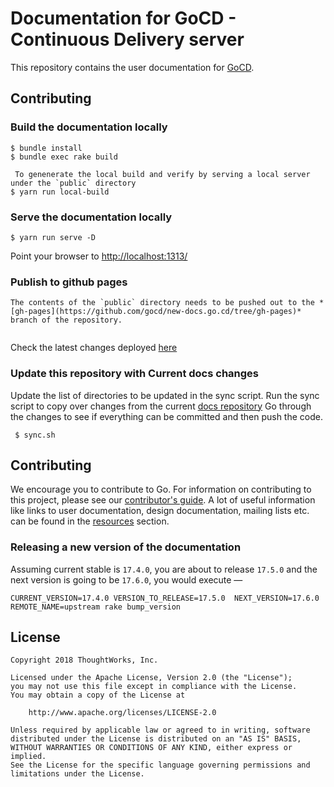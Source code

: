 # Documentation for GoCD - Continuous Delivery server

This repository contains the user documentation for [GoCD](https://www.gocd.org/).

## Contributing

### Build the documentation locally

```
$ bundle install
$ bundle exec rake build

 To genenerate the local build and verify by serving a local server under the `public` directory
$ yarn run local-build 
```

### Serve the documentation locally

```
$ yarn run serve -D
```

Point your browser to [http://localhost:1313/](http://localhost:1313/)

### Publish to github pages
```
The contents of the `public` directory needs to be pushed out to the *[gh-pages](https://github.com/gocd/new-docs.go.cd/tree/gh-pages)* branch of the repository.


```
Check the latest changes deployed [here](https://gocd-private.github.io/docs.gocd.org/)

### Update this repository with Current docs changes

Update the list of directories to be updated in the sync script.
Run the sync script to copy over changes from the current [docs repository](https://github.com/gocd/docs.go.cd)
Go through the changes to see if everything can be committed and then push the code.
```
 $ sync.sh
```

## Contributing

We encourage you to contribute to Go. For information on contributing to this project, please see our [contributor's guide](https://www.gocd.org/contribute).
A lot of useful information like links to user documentation, design documentation, mailing lists etc. can be found in the [resources](https://www.gocd.org/community/resources.html) section.

### Releasing a new version of the documentation

Assuming current stable is `17.4.0`, you are about to release `17.5.0` and the next version is going to be `17.6.0`, you would execute —

```
CURRENT_VERSION=17.4.0 VERSION_TO_RELEASE=17.5.0  NEXT_VERSION=17.6.0 REMOTE_NAME=upstream rake bump_version
```

## License

```plain
Copyright 2018 ThoughtWorks, Inc.

Licensed under the Apache License, Version 2.0 (the "License");
you may not use this file except in compliance with the License.
You may obtain a copy of the License at

    http://www.apache.org/licenses/LICENSE-2.0

Unless required by applicable law or agreed to in writing, software
distributed under the License is distributed on an "AS IS" BASIS,
WITHOUT WARRANTIES OR CONDITIONS OF ANY KIND, either express or implied.
See the License for the specific language governing permissions and
limitations under the License.
```
